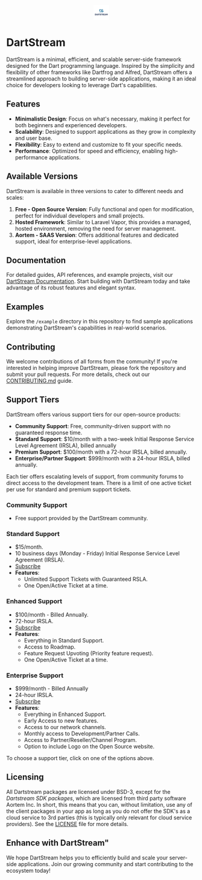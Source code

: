 
<div align="center">

<img src="./images/dartstream-test.png" alt="DartStream Logo">
</div>

# DartStream

DartStream is a minimal, efficient, and scalable server-side framework designed for the Dart programming language. Inspired by the simplicity and flexibility of other frameworks like Dartfrog and Alfred, DartStream offers a streamlined approach to building server-side applications, making it an ideal choice for developers looking to leverage Dart's capabilities.

## Features

- **Minimalistic Design**: Focus on what's necessary, making it perfect for both beginners and experienced developers.
- **Scalability**: Designed to support applications as they grow in complexity and user base.
- **Flexibility**: Easy to extend and customize to fit your specific needs.
- **Performance**: Optimized for speed and efficiency, enabling high-performance applications.

## Available Versions

DartStream is available in three versions to cater to different needs and scales:

1. **Free - Open Source Version**: Fully functional and open for modification, perfect for individual developers and small projects.
2. **Hosted Framework**: Similar to Laravel Vapor, this provides a managed, hosted environment, removing the need for server management.
3. **Aortem - SAAS Version**: Offers additional features and dedicated support, ideal for enterprise-level applications.

## Documentation

For detailed guides, API references, and example projects, visit our [DartStream Documentation](#). Start building with DartStream today and take advantage of its robust features and elegant syntax.

## Examples

Explore the `/example` directory in this repository to find sample applications demonstrating DartStream's capabilities in real-world scenarios.

## Contributing

We welcome contributions of all forms from the community! If you're interested in helping improve DartStream, please fork the repository and submit your pull requests. For more details, check out our [CONTRIBUTING.md](CONTRIBUTING.md) guide.

## Support Tiers

DartStream offers various support tiers for our open-source products:

- **Community Support**: Free, community-driven support with no guaranteed response time.
- **Standard Support**: $10/month with a two-week Initial Response Service Level Agreement (IRSLA), billed annually
- **Premium Support**: $100/month with a 72-hour IRSLA, billed annually.
- **Enterprise/Partner Support**: $999/month with a 24-hour IRSLA, billed annually.

Each tier offers escalating levels of support, from community forums to direct access to the development team.  There is a limit of one active ticket per use for standard and premium support tickets.

### Community Support
- Free support provided by the DartStream community.

### Standard Support
- $15/month.
- 10 business days (Monday - Friday) Initial Response Service Level Agreement (IRSLA).
- [Subscribe](https://buy.stripe.com/bIYcPL615erv3y8001)
- **Features**:
  - Unlimited Support Tickets with Guaranteed RSLA.
  - One Open/Active Ticket at a time. 

### Enhanced Support
- $100/month - Billed Annually.
- 72-hour IRSLA.
- [Subscribe](https://buy.stripe.com/bIY9Dz759abf5Gg4gi)
- **Features**:
  - Everything in Standard Support.
  - Access to Roadmap.
  - Feature Request Upvoting (Priority feature request).
  - One Open/Active Ticket at a time.

### Enterprise Support
- $999/month - Billed Annually
- 24-hour IRSLA.
- [Subscribe](https://buy.stripe.com/8wMg1X2OT97b7OoeUX)
- **Features**:
  - Everything in Enhanced Support.
  - Early Access to new features.
  - Access to our network channels.
  - Monthly access to Development/Partner Calls.
  - Access to Partner/Reseller/Channel Program.
  - Option to include Logo on the Open Source website.

To choose a support tier, click on one of the options above.

## Licensing

All Dartstream packages are licensed under BSD-3, except for the *Dartstream SDK packages*, which are licensed from third party software Aortem Inc. In short, this means that you can, without limitation, use any of the client packages in your app as long as you do not offer the SDK's as a cloud service to 3rd parties (this is typically only relevant for cloud service providers).  See the [LICENSE](LICENSE.md) file for more details.


## Enhance with DartStream"

We hope DartStream helps you to efficiently build and scale your server-side applications. Join our growing community and start contributing to the ecosystem today!